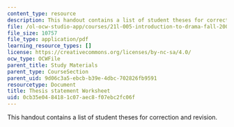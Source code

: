 ```yaml
---
content_type: resource
description: This handout contains a list of student theses for correction and revision.
file: /ol-ocw-studio-app/courses/21l-005-introduction-to-drama-fall-2004/0cb35e0484181c07aec8f07ebc2fc06f_thesis_worksheet.pdf
file_size: 10757
file_type: application/pdf
learning_resource_types: []
license: https://creativecommons.org/licenses/by-nc-sa/4.0/
ocw_type: OCWFile
parent_title: Study Materials
parent_type: CourseSection
parent_uid: 9d06c3a5-ebcb-b39e-4dbc-702826fb9591
resourcetype: Document
title: Thesis statement Worksheet
uid: 0cb35e04-8418-1c07-aec8-f07ebc2fc06f
---
```

This handout contains a list of student theses for correction and revision.